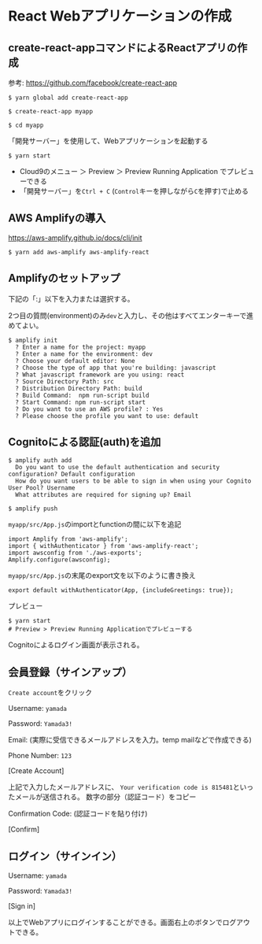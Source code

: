 # React Webアプリケーションの作成

## create-react-appコマンドによるReactアプリの作成

参考: https://github.com/facebook/create-react-app

```
$ yarn global add create-react-app

$ create-react-app myapp

$ cd myapp
```
「開発サーバー」を使用して、Webアプリケーションを起動する

```
$ yarn start
```

- Cloud9のメニュー ＞ Preview ＞ Preview Running Application でプレビューできる
- 「開発サーバー」を`Ctrl + C` (`Control`キーを押しながら`C`を押す)で止める

## AWS Amplifyの導入

https://aws-amplify.github.io/docs/cli/init

```
$ yarn add aws-amplify aws-amplify-react

```

## Amplifyのセットアップ

下記の「:」以下を入力または選択する。

2つ目の質問(environment)のみ`dev`と入力し、その他はすべてエンターキーで進めてよい。

```
$ amplify init
  ? Enter a name for the project: myapp
  ? Enter a name for the environment: dev
  ? Choose your default editor: None
  ? Choose the type of app that you're building: javascript
  ? What javascript framework are you using: react
  ? Source Directory Path: src
  ? Distribution Directory Path: build
  ? Build Command:  npm run-script build
  ? Start Command: npm run-script start
  ? Do you want to use an AWS profile? : Yes
  ? Please choose the profile you want to use: default
```

## Cognitoによる認証(auth)を追加

```
$ amplify auth add
  Do you want to use the default authentication and security configuration? Default configuration
  How do you want users to be able to sign in when using your Cognito User Pool? Username
  What attributes are required for signing up? Email

$ amplify push
```

`myapp/src/App.js`のimportとfunctionの間に以下を追記

```
import Amplify from 'aws-amplify';
import { withAuthenticator } from 'aws-amplify-react';
import awsconfig from './aws-exports';
Amplify.configure(awsconfig);
```

`myapp/src/App.js`の末尾のexport文を以下のように書き換え

```
export default withAuthenticator(App, {includeGreetings: true});
```

プレビュー

```
$ yarn start
# Preview > Preview Running Applicationでプレビューする
```

Cognitoによるログイン画面が表示される。

## 会員登録（サインアップ）

`Create account`をクリック

Username: `yamada`

Password: `Yamada3!`

Email: (実際に受信できるメールアドレスを入力。temp mailなどで作成できる)

Phone Number: `123`

[Create Account]

上記で入力したメールアドレスに、
`Your verification code is 815481`といったメールが送信される。
数字の部分（認証コード）をコピー

Confirmation Code: (認証コードを貼り付け)

[Confirm]

## ログイン（サインイン）

Username: `yamada`

Password: `Yamada3!`

[Sign in]

以上でWebアプリにログインすることができる。画面右上のボタンでログアウトできる。

